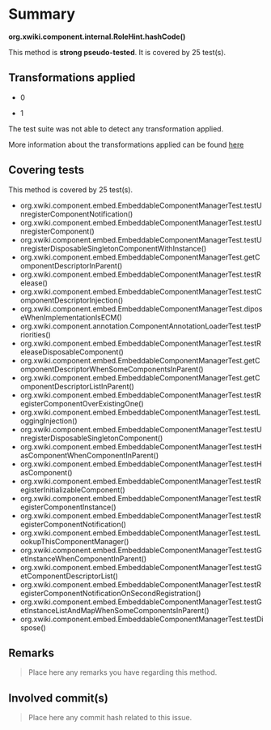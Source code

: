 # Summary
**org.xwiki.component.internal.RoleHint.hashCode()**

This method is **strong pseudo-tested**.
It is covered by 25 test(s). 


## Transformations applied

- 0

- 1


The test suite was not able to detect any transformation applied.

More information about the transformations applied can be found [here](https://github.com/STAMP-project/pitest-descartes)

## Covering tests
This method is covered by 25 test(s).
* org.xwiki.component.embed.EmbeddableComponentManagerTest.testUnregisterComponentNotification()
* org.xwiki.component.embed.EmbeddableComponentManagerTest.testUnregisterComponent()
* org.xwiki.component.embed.EmbeddableComponentManagerTest.testUnregisterDisposableSingletonComponentWithInstance()
* org.xwiki.component.embed.EmbeddableComponentManagerTest.getComponentDescriptorInParent()
* org.xwiki.component.embed.EmbeddableComponentManagerTest.testRelease()
* org.xwiki.component.embed.EmbeddableComponentManagerTest.testComponentDescriptorInjection()
* org.xwiki.component.embed.EmbeddableComponentManagerTest.diposeWhenImplementationIsECM()
* org.xwiki.component.annotation.ComponentAnnotationLoaderTest.testPriorities()
* org.xwiki.component.embed.EmbeddableComponentManagerTest.testReleaseDisposableComponent()
* org.xwiki.component.embed.EmbeddableComponentManagerTest.getComponentDescriptorWhenSomeComponentsInParent()
* org.xwiki.component.embed.EmbeddableComponentManagerTest.getComponentDescriptorListInParent()
* org.xwiki.component.embed.EmbeddableComponentManagerTest.testRegisterComponentOverExistingOne()
* org.xwiki.component.embed.EmbeddableComponentManagerTest.testLoggingInjection()
* org.xwiki.component.embed.EmbeddableComponentManagerTest.testUnregisterDisposableSingletonComponent()
* org.xwiki.component.embed.EmbeddableComponentManagerTest.testHasComponentWhenComponentInParent()
* org.xwiki.component.embed.EmbeddableComponentManagerTest.testHasComponent()
* org.xwiki.component.embed.EmbeddableComponentManagerTest.testRegisterInitializableComponent()
* org.xwiki.component.embed.EmbeddableComponentManagerTest.testRegisterComponentInstance()
* org.xwiki.component.embed.EmbeddableComponentManagerTest.testRegisterComponentNotification()
* org.xwiki.component.embed.EmbeddableComponentManagerTest.testLookupThisComponentManager()
* org.xwiki.component.embed.EmbeddableComponentManagerTest.testGetInstanceWhenComponentInParent()
* org.xwiki.component.embed.EmbeddableComponentManagerTest.testGetComponentDescriptorList()
* org.xwiki.component.embed.EmbeddableComponentManagerTest.testRegisterComponentNotificationOnSecondRegistration()
* org.xwiki.component.embed.EmbeddableComponentManagerTest.testGetInstanceListAndMapWhenSomeComponentsInParent()
* org.xwiki.component.embed.EmbeddableComponentManagerTest.testDispose()


## Remarks
> Place here any remarks you have regarding this method.

## Involved commit(s)

> Place here any commit hash related to this issue.
